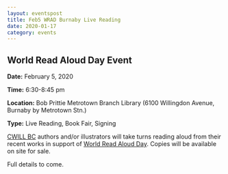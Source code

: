 ```yaml
---
layout: eventspost
title: Feb5 WRAD Burnaby Live Reading
date: 2020-01-17
category: events
---
```


## World Read Aloud Day Event

**Date:** February 5, 2020

**Time:** 6:30-8:45 pm

**Location:** Bob Prittie Metrotown Branch Library (6100 Willingdon Avenue, Burnaby by Metrotown Stn.)

**Type:** Live Reading, Book Fair, Signing

[CWILL BC](https://www.cwillbc.org/) authors and/or illustrators will take turns reading aloud from their recent works in support of [World Read Aloud Day](https://www.litworld.org/worldreadaloudday). Copies will be available on site for sale.

Full details to come.
